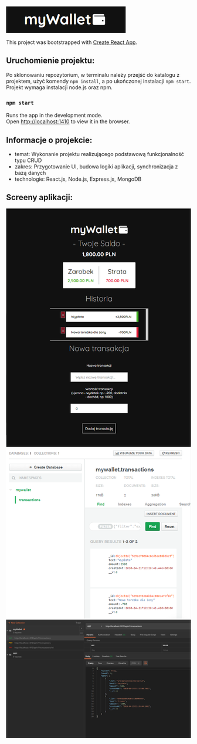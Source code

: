 ![Logo of myWallet](https://github.com/Fyrrj/myWallet/blob/master/client/src/imgs/logo.PNG?raw=true)

This project was bootstrapped with [Create React App](https://github.com/facebook/create-react-app).

## Uruchomienie projektu:

Po sklonowaniu repozytorium, w terminalu należy przejść do katalogu z projektem, użyć komendy `npm install`, a po ukończonej instalacji `npm start`. Projekt wymaga instalacji node.js oraz npm.

### `npm start`

Runs the app in the development mode.<br />
Open [http://localhost:1410](http://localhost:1410) to view it in the browser.

## Informacje o projekcie:

- temat: Wykonanie projektu realizującego podstawową funkcjonalność typu CRUD
- zakres: Przygotowanie UI, budowa logiki aplikacji, synchronizacja z bazą danych
- technologie: React.js, Node.js, Express.js, MongoDB

## Screeny aplikacji:

![Main screen of app](https://github.com/Fyrrj/myWallet/blob/master/client/src/imgs/mainapp.PNG?raw=true)
![Database look](https://github.com/Fyrrj/myWallet/blob/master/client/src/imgs/database.PNG?raw=true)
![Postman look](https://github.com/Fyrrj/myWallet/blob/master/client/src/imgs/postman.PNG?raw=true)

